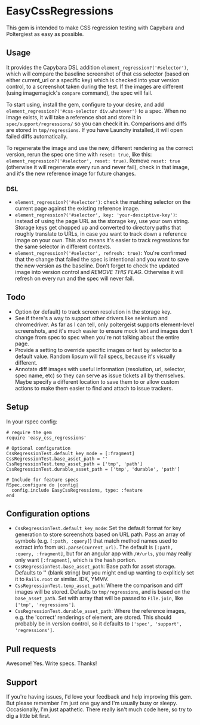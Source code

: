 # EasyCssRegressions

This gem is intended to make CSS regression testing with Capybara and Poltergiest as easy as possible.

## Usage

It provides the Capybara DSL addition `element_regression?('#selector')`, which will compare the baseline screenshot of that css selector (based on either current_url or a specific key) which is checked into your version control, to a screenshot taken during the test. If the images are different (using imagemagick's `compare` command), the spec will fail.

To start using, install the gem, configure to your desire, and add `element_regression?('#css-selector div.whatever')` to a spec. When no image exists, it will take a reference shot and store it in `spec/support/regressions/` so you can check it in. Comparisons and diffs are stored in `tmp/regressions`. If you have Launchy installed, it will open failed diffs automatically.

To regenerate the image and use the new, different rendering as the correct version, rerun the spec one time with `reset: true`, like this: `element_regression?('#selector', reset: true)`. Remove `reset: true` (otherwise it will regenerate every run and never fail), check in that image, and it's the new reference image for future changes.

### DSL

- `element_regression?('#selector')`: check the matching selector on the current page against the existing reference image.
- `element_regression?('#selector', key: 'your-desciptive-key')`: instead of using the page URL as the storage key, use your own string. Storage keys get chopped up and converted to directory paths that roughly translate to URLs, in case you want to track down a reference image on your own. This also means it's easier to track regressions for the same selector in different contexts.
- `element_regression?('#selector', refresh: true)`: You're confirmed that the change that failed the spec is intentional and you want to save the new version as the baseline. Don't forget to check the updated image into version control and *REMOVE THIS FLAG*. Otherwise it will refresh on every run and the spec will never fail.

## Todo

- Option (or default) to track screen resolution in the storage key.
- See if there's a way to support other drivers like selenium and chromedriver. As far as I can tell, only poltergeist supports element-level screenshots, and it's much easier to ensure mock text and images don't change from spec to spec when you're not talking about the entire page.
- Provide a setting to override specific images or text by selector to a default value. Random lipsum will fail specs, because it's visually different.
- Annotate diff images with useful information (resolution, url, selector, spec name, etc) so they can serve as issue tickets all by themselves. Maybe specify a different location to save them to or allow custom actions to make them easier to find and attach to issue trackers.

## Setup

In your rspec config:
```
# require the gem
require 'easy_css_regressions'

# Optional configuration
CssRegressionTest.default_key_mode = [:fragment]
CssRegressionTest.base_asset_path = ''
CssRegressionTest.temp_asset_path = ['tmp', 'path']
CssRegressionTest.durable_asset_path = ['tmp', 'durable', 'path']

# Include for feature specs
RSpec.configure do |config|
  config.include EasyCssRegressions, type: :feature
end
```

## Configuration options

- `CssRegressionTest.default_key_mode`: Set the default format for key generation to store screenshots based on URL path. Pass an array of symbols (e.g. `[:path, :query]`) that match method names used to extract info from `URI.parse(current_url)`. The default is `[:path, :query, :fragment]`, but for an angular app with `/#/urls`, you may really only want `[:fragment]`, which is the hash portion.
- `CssRegressionTest.base_asset_path`: Base path for asset storage. Defaults to '' (blank string) but you might end up wanting to expliticly set it to `Rails.root` or similar. IDK, YMMV.
- `CssRegressionTest.temp_asset_path`: Where the comparison and diff images will be stored. Defaults to `tmp/regressions`, and is based on the `base_asset_path`. Set with array that will be passed to `File.join`, like `['tmp', 'regressions']`.
- `CssRegressionTest.durable_asset_path`: Where the reference images, e.g. the 'correct' renderings of element, are stored. This should probably be in version control, so it defaults to `['spec', 'support', 'regressions']`.

## Pull requests

Awesome! Yes. Write specs. Thanks!

## Support

If you're having issues, I'd love your feedback and help improving this gem. But please remember I'm just one guy and I'm usually busy or sleepy. Occasionally, I'm just apathetic. There really isn't much code here, so try to dig a little bit first.
